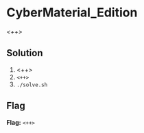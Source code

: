 # CyberMaterial_Edition
*<++>*

## Solution
1. <++>
2. `<++>`
3. `./solve.sh`


## Flag
**Flag:** `<++>`

